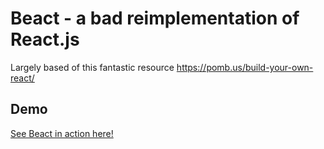 # Beact - a bad reimplementation of React.js

Largely based of this fantastic resource https://pomb.us/build-your-own-react/

## Demo

[See Beact in action here!](https://github.com/OskarDamkjaer/beact.git)
